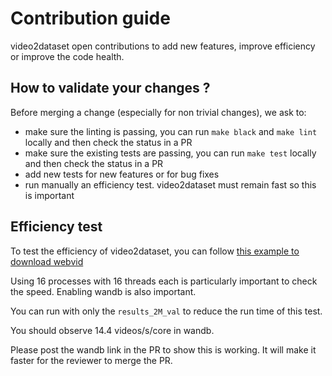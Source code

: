 # Contribution guide

video2dataset open contributions to add new features, improve efficiency or improve the code health.

## How to validate your changes ?

Before merging a change (especially for non trivial changes), we ask to:

* make sure the linting is passing, you can run `make black` and `make lint` locally and then check the status in a PR
* make sure the existing tests are passing, you can run `make test` locally and then check the status in a PR
* add new tests for new features or for bug fixes
* run manually an efficiency test. video2dataset must remain fast so this is important

## Efficiency test

To test the efficiency of video2dataset, you can follow [this example to download webvid](dataset_examples/WebVid.md)

Using 16 processes with 16 threads each is particularly important to check the speed. Enabling wandb is also important.

You can run with only the `results_2M_val` to reduce the run time of this test.

You should observe 14.4 videos/s/core in wandb.

Please post the wandb link in the PR to show this is working. It will make it faster for the reviewer to merge the PR.


